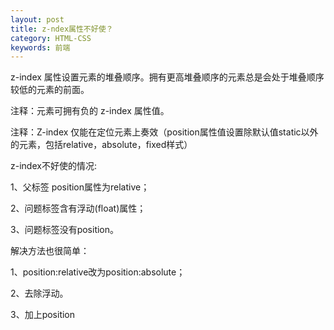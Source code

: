 ```yaml
---
layout: post
title: z-ndex属性不好使？
category: HTML-CSS
keywords: 前端
---
```


z-index 属性设置元素的堆叠顺序。拥有更高堆叠顺序的元素总是会处于堆叠顺序较低的元素的前面。 

注释：元素可拥有负的 z-index 属性值。 

注释：Z-index 仅能在定位元素上奏效（position属性值设置除默认值static以外的元素，包括relative，absolute，fixed样式）

z-index不好使的情况:

 1、父标签 position属性为relative；
 
 2、问题标签含有浮动(float)属性；
 
 3、问题标签没有position。
 
解决方法也很简单： 

1、position:relative改为position:absolute； 

2、去除浮动。

3、加上position
